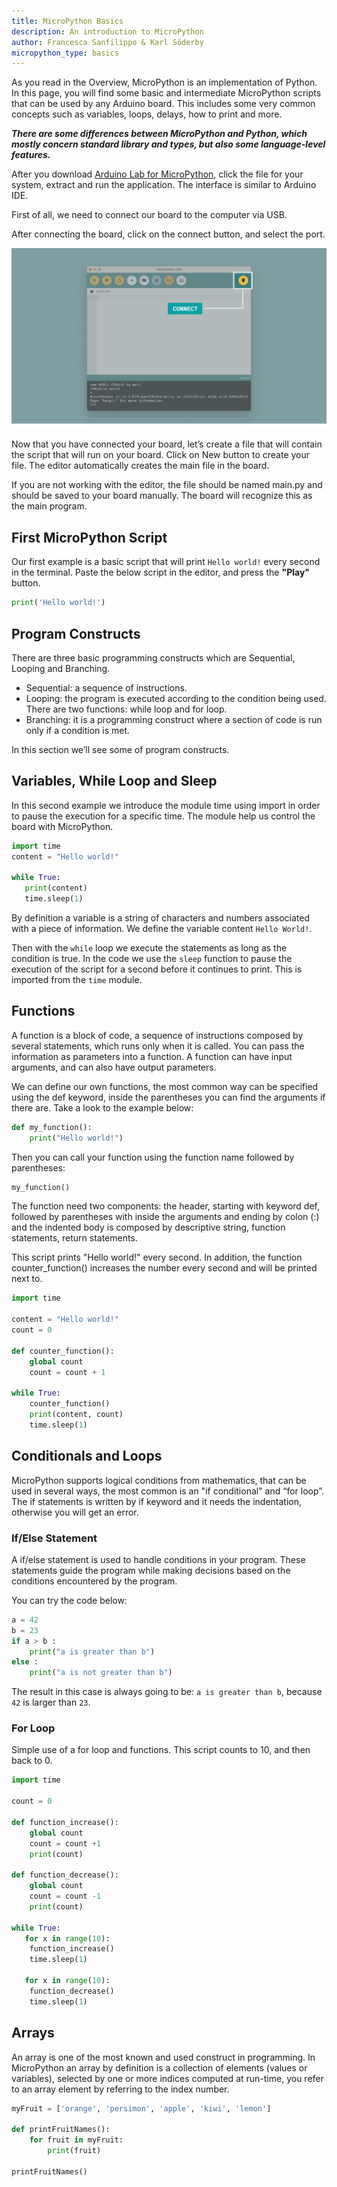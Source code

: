 ```yaml
---
title: MicroPython Basics
description: An introduction to MicroPython
author: Francesca Sanfilippo & Karl Söderby
micropython_type: basics
---
```


As you read in the Overview, MicroPython is an implementation of Python. In this page, you will find some basic and intermediate MicroPython scripts that can be used by any Arduino board. This includes some very common concepts such as variables, loops, delays, how to print and more.

***There are some differences between MicroPython and Python, which mostly concern standard library and types, but also some language-level features.***

After you download [Arduino Lab for MicroPython](https://labs.arduino.cc/en/labs/micropython), click the file for your system, extract and run the application. The interface is similar to Arduino IDE.

First of all, we need to connect our board to the computer via USB.

After connecting the board, click on the connect button, and select the port. 

![Connect and select the port.](assets/labs-connect.png)

Now that you have connected your board, let’s create a file that will contain the script that will run on your board. Click on New button to create your file. The editor automatically creates the main file in the board.

If you are not working with the editor, the file should be named main.py and should be saved to your board manually. The board will recognize this as the main program. 

## First MicroPython Script

Our first example is a basic script that will print `Hello world!` every second in the terminal. Paste the below script in the editor, and press the **"Play"** button.

```python
print('Hello world!')
```

## Program Constructs

There are three basic programming constructs which are Sequential, Looping and Branching.
- Sequential: a sequence of instructions.
- Looping: the program is executed according to the condition being used. There are two functions: while loop and for loop.
- Branching: it is a programming construct where a section of code is run only if a condition is met.

In this section we’ll see some of program constructs.

## Variables, While Loop and Sleep

In this second example we introduce the module time using import in order to pause the execution for a specific time. The module help us control the board with MicroPython.

```python
import time    
content = "Hello world!"
 
while True:
   print(content)   
   time.sleep(1)
```

By definition a variable is a string of characters and numbers associated with a piece of information. We define the variable content `Hello World!`. 

Then with the `while` loop we execute the statements as long as the condition is true. In the code we use the `sleep` function to pause the execution of the script for a second before it continues to print. This is imported from the `time` module.

## Functions

A function is a block of code, a sequence of instructions composed by several statements, which runs only when it is called.
You can pass the information as parameters into a function. A function can have input arguments, and can also have output parameters.

We can define our own functions, the most common way can be specified using the def keyword, inside the parentheses you can find the arguments if there are. Take a look to the example below:

```python
def my_function():    
    print("Hello world!")
```

Then you can call your function using the function name followed by parentheses:

```python
my_function() 
```

The function need two components: the header, starting with keyword def, followed by parentheses with inside the arguments and ending by colon (:) and the indented body is composed by descriptive string, function statements, return statements.

This script prints "Hello world!" every second. In addition, the function counter_function() increases the number every second and will be printed next to.

```python
import time

content = "Hello world!"
count = 0

def counter_function():
    global count
    count = count + 1

while True:
    counter_function()
    print(content, count)
    time.sleep(1)
```

## Conditionals and Loops

MicroPython supports logical conditions from mathematics, that can be used in several ways, the most common is an "if conditional" and “for loop”. The if statements is written by if keyword and it needs the indentation, otherwise you will get an error. 

### If/Else Statement

A if/else statement is used to handle conditions in your program. These statements guide the program while making decisions based on the conditions encountered by the program. 

You can try the code below:

```python
a = 42
b = 23
if a > b :
    print("a is greater than b")
else :
    print("a is not greater than b")
```

The result in this case is always going to be: `a is greater than b`, because `42` is larger than `23`.

### For Loop

Simple use of a for loop and functions. This script counts to 10, and then back to 0.

```python
import time

count = 0

def function_increase():
    global count
    count = count +1
    print(count)

def function_decrease():
    global count
    count = count -1
    print(count)

while True:
   for x in range(10):
    function_increase()
    time.sleep(1)
    
   for x in range(10):
    function_decrease()
    time.sleep(1)
```

## Arrays

An array is one of the most known and used construct in programming. In MicroPython an array by definition is a collection of elements (values or variables), selected by one or more indices computed at run-time, you refer to an array element by referring to the index number.

```python
myFruit = ['orange', 'persimon', 'apple', 'kiwi', 'lemon']

def printFruitNames():
    for fruit in myFruit:
        print(fruit)

printFruitNames()
```